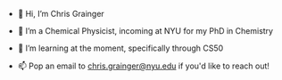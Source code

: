 - 👋 Hi, I’m Chris Grainger

- 👀 I’m a Chemical Physicist, incoming at NYU for my PhD in Chemistry

- 🌱 I’m learning at the moment, specifically through CS50

- 📫 Pop an email to chris.grainger@nyu.edu if you'd like to reach out!


